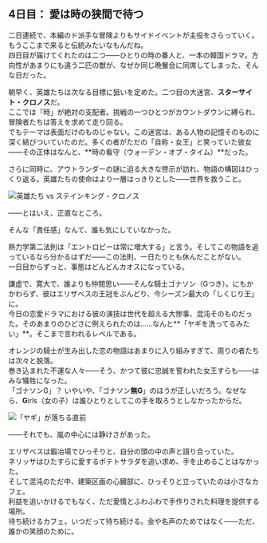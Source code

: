 <!-- title: 愛は時の狭間で待つ -->

## 4日目： 愛は時の狭間で待つ

二日連続で、本編のド派手な冒険よりもサイドイベントが主役をさらっていく。もうここまで来ると伝統みたいなもんだね。  
四日目が届けてくれたのは二つ――ひとりの時の番人と、一本の韓国ドラマ。方向性があまりにも違う二匹の獣が、なぜか同じ晩餐会に同席してしまった、そんな日だった。

朝早く、英雄たちは次なる目標に狙いを定めた。二つ目の大迷宮、**スターサイト・クロノス**だ。  
ここでは「時」が絶対の支配者。挑戦の一つひとつがカウントダウンに縛られ、冒険者たちは答えを求めて走り回る。  
でもテーマは表面だけのものじゃない。この迷宮は、ある人物の記憶そのものに深く結びついていたのだ。多くの者がただの「自称・女王」と笑っていた彼女――その正体はなんと、**時の看守（ウォーデン・オブ・タイム）**だった。

さらに同時に、アウトランダーの謎に迫る大きな啓示が訪れ、物語の構図はひっくり返る。英雄たちの使命はより一層はっきりとした――世界を救うこと。

![英雄たち vs ステインキング・クロノス](/images-opt/chronos-opt.webp)

――とはいえ、正直なところ。

そんな「責任感」なんて、誰も気にしていなかった。

熱力学第二法則は「エントロピーは常に増大する」と言う。そしてこの物語を追っているなら分かるはずだ――この法則、一日たりとも休んだことがない。  
一日目からずっと、事態はどんどんカオスになっている。

謙虚で、寛大で、誰よりも仲間思い――そんな騎士ゴナソン（Gつき）。にもかかわらず、彼はエリザベスの王冠をぶんどり、今シーズン最大の「しくじり王」に。  
今日の恋愛ドラマにおける彼の演技は世代を超える大惨事、混沌そのものだった。そのあまりのひどさに例えられたのは……なんと**「ヤギを洗ってるみたい」**。そこまで言われるレベルである。

オレンジの騎士が生み出した恋の物語はあまりに入り組みすぎて、周りの者たちは次々と脱落。  
巻き込まれた不運な人々――そう、かつて彼に忠誠を誓われた女王すらも――はみな犠牲になった。  
「ゴナソンG」？ いやいや、「ゴナソン**無G**」のほうが正しいだろう。なぜなら、**G**irls（女の子）は誰ひとりとしてこの手を取ろうとしなかったからだ。

![「ヤギ」が落ちる直前](/images-opt/goat-opt.webp)

――それでも、嵐の中心には静けさがあった。

エリザベスは鍛冶場でひっそりと、自分の頭の中の声と語り合っていた。  
ネリッサはひたすらに愛するポテトサラダを追い求め、手を止めることはなかった。  
そして混沌のただ中、建築区画の心臓部に、ひっそりと立っていたのは小さなカフェ。  
利益を追いかけるでもなく、ただ愛情とふわふわで手作りされた料理を提供する場所。  
待ち続けるカフェ。いつだって待ち続ける。金や名声のためではなく――ただ、誰かの笑顔のために。
